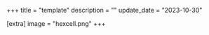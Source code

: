 +++
title = "template"
description = ""
update_date = "2023-10-30"

[extra]
image = "hexcell.png"
+++
